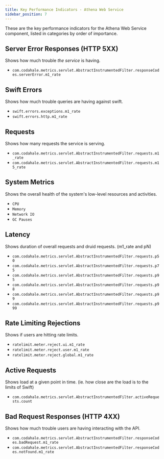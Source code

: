 ```yaml
---
title: Key Performance Indicators - Athena Web Service
sidebar_position: 7
---
```


[//]: # (Copyright 2024 Paion Data)

[//]: # (Licensed under the Apache License, Version 2.0 &#40;the "License"&#41;;)
[//]: # (you may not use this file except in compliance with the License.)
[//]: # (You may obtain a copy of the License at)

[//]: # (    http://www.apache.org/licenses/LICENSE-2.0)

[//]: # (Unless required by applicable law or agreed to in writing, software)
[//]: # (distributed under the License is distributed on an "AS IS" BASIS,)
[//]: # (WITHOUT WARRANTIES OR CONDITIONS OF ANY KIND, either express or implied.)
[//]: # (See the License for the specific language governing permissions and)
[//]: # (limitations under the License.)

These are the key performance indicators for the Athena Web Service component, listed in categories by order of
importance.

Server Error Responses (HTTP 5XX)
---------------------------------

Shows how much trouble _the service_ is having.

- `com.codahale.metrics.servlet.AbstractInstrumentedFilter.responseCodes.serverError.m1_rate`

Swift Errors
------------

Shows how much trouble queries are having against swift.

- `swift.errors.exceptions.m1_rate`
- `swift.errors.http.m1_rate`

Requests
--------

Shows how many requests the service is serving.

- `com.codahale.metrics.servlet.AbstractInstrumentedFilter.requests.m1_rate`
- `com.codahale.metrics.servlet.AbstractInstrumentedFilter.requests.m15_rate`

System Metrics
--------------

Shows the overall health of the system's low-level resources and activities.

- `CPU`
- `Memory`
- `Network IO`
- `GC Pauses`

Latency
-------

Shows duration of overall requests and druid requests. (m1_rate and pN)

- `com.codahale.metrics.servlet.AbstractInstrumentedFilter.requests.p50`
- `com.codahale.metrics.servlet.AbstractInstrumentedFilter.requests.p75`
- `com.codahale.metrics.servlet.AbstractInstrumentedFilter.requests.p95`
- `com.codahale.metrics.servlet.AbstractInstrumentedFilter.requests.p98`
- `com.codahale.metrics.servlet.AbstractInstrumentedFilter.requests.p99`
- `com.codahale.metrics.servlet.AbstractInstrumentedFilter.requests.p999`

Rate Limiting Rejections
------------------------

Shows if users are hitting rate limits.

- `ratelimit.meter.reject.ui.m1_rate`
- `ratelimit.meter.reject.user.m1_rate`
- `ratelimit.meter.reject.global.m1_rate`

Active Requests
---------------

Shows load at a given point in time. (ie. how close are the load is to the limits of Swift)

- `com.codahale.metrics.servlet.AbstractInstrumentedFilter.activeRequests.count`

Bad Request Responses (HTTP 4XX)
--------------------------------

Shows how much trouble users are having interacting with the API.

- `com.codahale.metrics.servlet.AbstractInstrumentedFilter.responseCodes.badRequest.m1_rate`
- `com.codahale.metrics.servlet.AbstractInstrumentedFilter.responseCodes.notFound.m1_rate`
